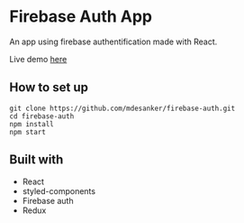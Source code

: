 # Firebase Auth App

An app using firebase authentification made with React.

Live demo [here](https://mdesanker.github.io/firebase-auth)

## How to set up

```
git clone https://github.com/mdesanker/firebase-auth.git
cd firebase-auth
npm install
npm start
```

## Built with

- React
- styled-components
- Firebase auth
- Redux
